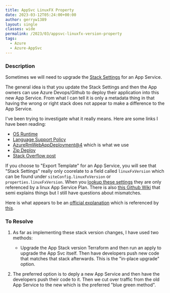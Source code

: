 ```yaml
---
title: AppSvc LinuxFX Property
date: 2023-03-12T05:24:00+00:00
author: gerryw1389
layout: single
classes: wide
permalink: /2023/03/appsvc-linuxfx-version-property
tags:
  - Azure
  - Azure-AppSvc
---
```

<!--more-->

### Description

Sometimes we will need to upgrade the [Stack Settings](https://learn.microsoft.com/en-us/azure/app-service/configure-common?tabs=portal#configure-general-settings) for an App Service.

The general idea is that you update the Stack Settings and then the App owners can use Azure Devops/Github to deploy their application into this new App Service. From what I can tell it is only a metadata thing in that having the wrong or right stack does not appear to make a difference to the App Service.

I've been trying to investigate what it really means. Here are some links I have been reading:

- [OS Runtime](https://learn.microsoft.com/en-us/azure/app-service/overview-patch-os-runtime#when-are-supported-language-runtimes-updated-added-or-deprecated)
- [Language Support Policy](https://learn.microsoft.com/en-us/azure/app-service/language-support-policy)
- [AzureRmWebAppDeployment@4](https://learn.microsoft.com/en-us/azure/devops/pipelines/tasks/reference/azure-rm-web-app-deployment-v4?view=azure-pipelines) which is what we use
- [Zip Deploy](https://learn.microsoft.com/en-us/azure/app-service/deploy-zip?tabs=cli)
- [Stack Overflow post](https://stackoverflow.com/questions/58392312/azure-webapp-stack-settings)

If you choose to "Export Template" for an App Service, you will see that "Stack Settings" really only coorelate to a field called `linuxFxVersion` which can be found under `siteConfig.linuxFxVersion` or `properties.linuxFxVersion`. When you [lookup these settings](https://learn.microsoft.com/en-us/azure/azure-functions/functions-infrastructure-as-code?tabs=json#linux-3) they are only referenced by a linux App Service Plan. There is also [this Github Wiki](https://github.com/Azure/azure-functions-host/wiki/Using-LinuxFxVersion-for-Linux-Function-Apps) that semi explains things but I still have questions about mismatches.

Here is what appears to be an [official explanation](https://learn.microsoft.com/en-us/azure/azure-functions/functions-app-settings#app-service-site-settings) which is referenced by [this](https://learn.microsoft.com/en-us/azure/azure-functions/set-runtime-version?tabs=portal#manual-version-updates-on-linux).

### To Resolve

1. As far as implementing these stack version changes, I have used two methods:

   - Upgrade the App Stack version Terraform and then run an apply to upgrade the App Svc itself. Then have developers push new code that matches that stack afterwards. This is the "in-place upgrade" option.

1. The preferred option is to deply a new App Service and then have the developers push their code to it. Then we cut over traffic from the old App Service to the new which is the preferred "blue green method".

